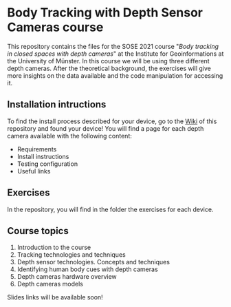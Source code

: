 # Body Tracking with Depth Sensor Cameras course

This repository contains the files for the SOSE 2021 course "_Body tracking in closed spaces with depth cameras_" at the Institute for Geoinformations at the University of Münster. In this course we will be using three different depth cameras. After the theoretical background, the exercises will give more insights on the data available and the code manipulation for accessing it.

## Installation intructions
To find the install process described for your device, go to the [Wiki](https://github.com/violetasdev/bodytrackingdepth_course/wiki) of this repository and found your device! You will find a page for each depth camera available with the following content:

* Requirements
* Install instructions
* Testing configuration
* Useful links

## Exercises
In the repository, you will find in the folder the exercises for each device. 

## Course topics
1. Introduction to the course
2. Tracking technologies and techniques
3. Depth sensor technologies. Concepts and techniques
4. Identifying human body cues with depth cameras
5. Depth cameras hardware overview
6. Depth cameras models
 
Slides links will be available soon!
